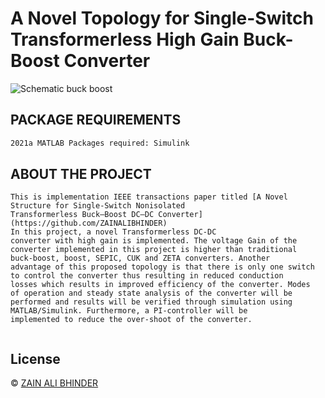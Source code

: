 # A Novel Topology for Single-Switch Transformerless High Gain Buck-Boost Converter

![Schematic buck boost](https://github.com/zainalibhinder/A-Novel-Topology-for-Single-Switch-Transformerless-High-Gain-Buck-Boost-Converter/assets/109630795/50977b47-6b89-425e-873c-c37cdf20188f)


## PACKAGE REQUIREMENTS

```bash
2021a MATLAB Packages required: Simulink
```


## ABOUT THE PROJECT

```
This is implementation IEEE transactions paper titled [A Novel Structure for Single-Switch Nonisolated
Transformerless Buck–Boost DC–DC Converter](https://github.com/ZAINALIBHINDER)
In this project, a novel Transformerless DC-DC
converter with high gain is implemented. The voltage Gain of the
converter implemented in this project is higher than traditional
buck-boost, boost, SEPIC, CUK and ZETA converters. Another
advantage of this proposed topology is that there is only one switch
to control the converter thus resulting in reduced conduction
losses which results in improved efficiency of the converter. Modes
of operation and steady state analysis of the converter will be
performed and results will be verified through simulation using
MATLAB/Simulink. Furthermore, a PI-controller will be
implemented to reduce the over-shoot of the converter.


```



## License
&copy; 
[ZAIN ALI BHINDER](https://github.com/ZAINALIBHINDER)
